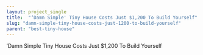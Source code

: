 ```yaml
---
layout: project_single
title:  "‘Damn Simple' Tiny House Costs Just $1,200 To Build Yourself"
slug: "damn-simple-tiny-house-costs-just-1200-to-build-yourself"
parent: "best-tiny-house"
---
```

‘Damn Simple Tiny House Costs Just $1,200 To Build Yourself